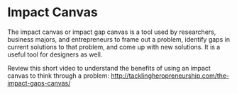 # Impact Canvas

The impact canvas or impact gap canvas is a tool used by researchers, business majors, and entrepreneurs to frame out a problem, identify gaps in current solutions to that problem, and come up with new solutions. It is a useful tool for designers as well. 

Review this short video to understand the benefits of using an impact canvas to think through a problem: http://tacklingheropreneurship.com/the-impact-gaps-canvas/
